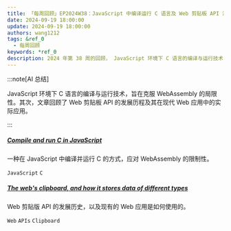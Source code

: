 ```yaml
---
title: 「每周回顾」EP2024W38：JavaScript 中编译运行 C 语言及 Web 剪贴板 API 演进
date: 2024-09-19 18:00:00
update: 2024-09-19 18:00:00
authors: wang1212
tags: &ref_0
  - 每周回顾
keywords: *ref_0
description: 2024 年第 38 周的回顾， JavaScript 环境下 C 语言的编译与运行技术，旨在克服 WebAssembly 的局限性。其次，文章回顾了 Web 剪贴板 API 的发展历程及其在现代 Web 应用中的实际应用。
---
```


:::note[AI 总结]

JavaScript 环境下 C 语言的编译与运行技术，旨在克服 WebAssembly 的局限性。其次，文章回顾了 Web 剪贴板 API 的发展历程及其在现代 Web 应用中的实际应用。

:::

<!-- truncate -->

##### [Compile and run C in JavaScript](https://bun.sh/blog/compile-and-run-c-in-js)

一种在 JavaScript 中编译并运行 C 的方式，应对 WebAssembly 的限制性。

`JavaScript` `C`

##### [The web's clipboard, and how it stores data of different types](https://alexharri.com/blog/clipboard)

Web 剪贴版 API 的发展历史，以及现有的 Web 应用是如何使用的。

`Web` `APIs` `Clipboard`
